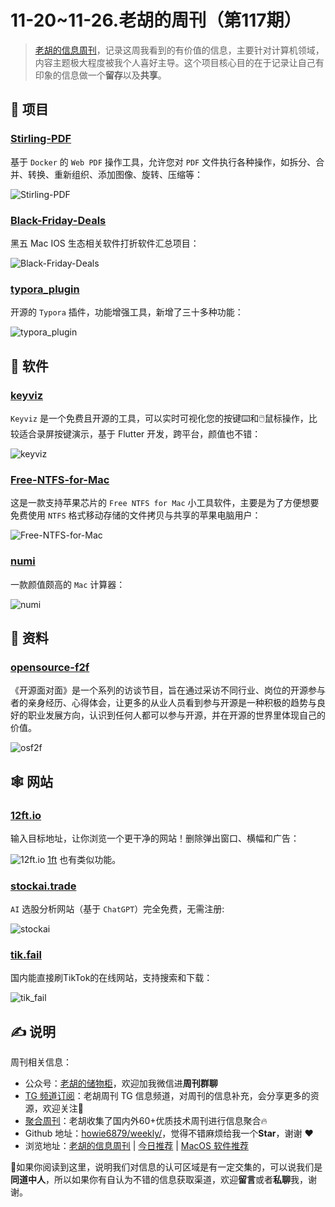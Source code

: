 # 11-20~11-26.老胡的周刊（第117期）

> [老胡的信息周刊](https://weekly.howie6879.com/)，记录这周我看到的有价值的信息，主要针对计算机领域，内容主题极大程度被我个人喜好主导。这个项目核心目的在于记录让自己有印象的信息做一个**留存**以及**共享**。

## 🎯 项目

### [Stirling-PDF](https://github.com/Frooodle/Stirling-PDF)

基于 `Docker` 的 `Web PDF` 操作工具，允许您对 `PDF` 文件执行各种操作，如拆分、合并、转换、重新组织、添加图像、旋转、压缩等：

![Stirling-PDF](https://images-1252557999.file.myqcloud.com/uPic/Stirling-PDF.png)


### [Black-Friday-Deals](https://github.com/mRs-/Black-Friday-Deals)

黑五 Mac IOS 生态相关软件打折软件汇总项目：

![Black-Friday-Deals](https://images-1252557999.file.myqcloud.com/uPic/Black-Friday-Deals.png)

### [typora_plugin](https://github.com/obgnail/typora_plugin)

开源的 `Typora` 插件，功能增强工具，新增了三十多种功能：

![typora_plugin](https://images-1252557999.file.myqcloud.com/uPic/typora_plugin.jpg)

## 🤖 软件

### [keyviz](https://github.com/mulaRahul/keyviz)

`Keyviz` 是一个免费且开源的工具，可以实时可视化您的按键⌨️和🖱️鼠标操作，比较适合录屏按键演示，基于 Flutter 开发，跨平台，颜值也不错：

![keyviz](https://images-1252557999.file.myqcloud.com/uPic/keyviz.svg)

### [Free-NTFS-for-Mac](https://github.com/hoochanlon/Free-NTFS-for-Mac)

这是一款支持苹果芯片的 `Free NTFS for Mac` 小工具软件，主要是为了方便想要免费使用 `NTFS` 格式移动存储的文件拷贝与共享的苹果电脑用户：

![Free-NTFS-for-Mac](https://images-1252557999.file.myqcloud.com/uPic/Free-NTFS-for-Mac.png)

### [numi](https://github.com/nikolaeu/numi)

一款颜值颇高的 `Mac` 计算器：

![numi](https://images-1252557999.file.myqcloud.com/uPic/numi.jpg)

## 👀 资料

### [opensource-f2f](https://github.com/opensource-f2f)

《开源面对面》是一个系列的访谈节目，旨在通过采访不同行业、岗位的开源参与者的亲身经历、心得体会，让更多的从业人员看到参与开源是一种积极的趋势与良好的职业发展方向，认识到任何人都可以参与开源，并在开源的世界里体现自己的价值。

![osf2f](https://images-1252557999.file.myqcloud.com/uPic/osf2f.jpg)

## 🕸 网站

### [12ft.io](https://12ft.io/)

输入目标地址，让你浏览一个更干净的网站！删除弹出窗口、横幅和广告：

![12ft.io](https://images-1252557999.file.myqcloud.com/uPic/12ft.io.jpg)
[1ft](https://1ft.io/) 也有类似功能。


### [stockai.trade](https://stockai.trade)

 `AI` 选股分析网站（基于 `ChatGPT`）完全免费，无需注册:
 
 ![stockai](https://images-1252557999.file.myqcloud.com/uPic/stockai.jpg)

### [tik.fail](https://tik.fail/browse)

国内能直接刷TikTok的在线网站，支持搜索和下载：

![tik_fail](https://images-1252557999.file.myqcloud.com/uPic/tik_fail.jpg)

## ✍️ 说明

周刊相关信息：

- 公众号：[老胡的储物柜](https://images-1252557999.file.myqcloud.com/uPic/ETIbMe.jpg)，欢迎加我微信进**周刊群聊**
- [TG 频道订阅](https://t.me/howie_weekly)：老胡周刊 TG 信息频道，对周刊的信息补充，会分享更多的资源，欢迎关注👏
- [聚合周刊](https://www.fre321.com/weekly)：老胡收集了国内外60+优质技术周刊进行信息聚合🔥
- Github 地址：[howie6879/weekly/](https://github.com/howie6879/weekly/)，觉得不错麻烦给我一个**Star**，谢谢 ❤️
- 浏览地址：[老胡的信息周刊](https://weekly.howie6879.com) | [今日推荐](https://weekly.howie6879.com/recommend/index.html) | [MacOS 软件推荐](https://weekly.howie6879.com/soft/mac.html)

🙌如果你阅读到这里，说明我们对信息的认可区域是有一定交集的，可以说我们是**同道中人**，所以如果你有自认为不错的信息获取渠道，欢迎**留言**或者**私聊**我，谢谢。

